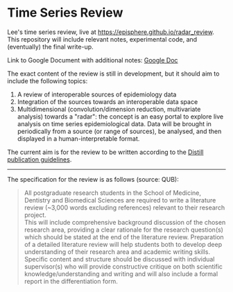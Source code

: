 # Time Series Review
Lee's time series review, live at https://episphere.github.io/radar_review. This repository will include relevant notes, experimental code, and (eventually) the final write-up.

Link to Google Document with additional notes: [Google Doc](https://docs.google.com/document/d/1xC8_YXEDKNnUYbQmc1_Jzwv3T64F8UhAQg-G9Bg5Y98/edit?usp=sharing)

The exact content of the review is still in development, but it should aim to include the following topics:

1. A review of interoperable sources of epidemiology data
1. Integration of the sources towards an interoperable data space
1. Multidimensional (convolution/dimension reduction, multivariate analysis) towards a "radar": the concept is an easy portal to explore live analysis on time series epidemiological data. Data will be brought in periodically from a source (or range of sources), be analysed, and then displayed in a human-interpretable format.

The current aim is for the review to be written according to the [Distill publication guidelines](https://distill.pub/journal/). 

--- 

The specification for the review is as follows (source: QUB):

> All postgraduate research students in the School of Medicine, Dentistry and Biomedical Sciences are required to write a literature review (~3,000 words excluding references) relevant to their research project. <br/>
This will include comprehensive background discussion of the chosen research area, providing a clear rationale for the research question(s) which should be stated at the end of the literature review. Preparation of a detailed literature review will help students both to develop deep understanding of their research area and academic writing skills.<br/>
Specific content and structure should be discussed with individual supervisor(s) who will provide constructive critique on both scientific knowledge/understanding and writing and will also include a formal report in the differentiation form.


